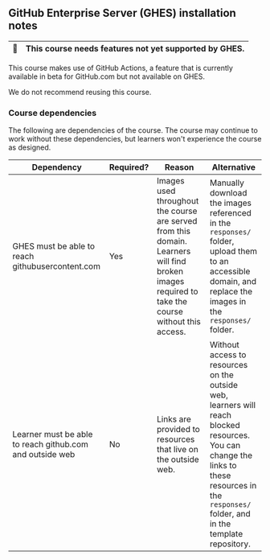 ## GitHub Enterprise Server (GHES) installation notes

🚫 | This course needs features not yet supported by GHES.
--- | ---

This course makes use of GitHub Actions, a feature that is currently available in beta for GitHub.com but not available on GHES.

We do not recommend reusing this course. 

### Course dependencies

The following are dependencies of the course. The course may continue to work without these dependencies, but learners won't experience the course as designed.

| Dependency                                                                                                                      | Required? | Reason                                                                                                                                           | Alternative                                                                                                                                                                                    |
|---------------------------------------------------------------------------------------------------------------------------------|-----------|--------------------------------------------------------------------------------------------------------------------------------------------------|------------------------------------------------------------------------------------------------------------------------------------------------------------------------------------------------|
| GHES must be able to reach githubusercontent.com                                                                                | Yes       | Images used throughout the course are served from this domain. Learners will find broken images required to take the course without this access. | Manually download the images referenced in the `responses/` folder, upload them to an accessible domain, and replace the images in the `responses/` folder.                                    |
| Learner must be able to reach github.com and outside web                                                                        | No        | Links are provided to resources that live on the outside web.                                                                                    | Without access to resources on the outside web, learners will reach blocked resources. You can change the links to these resources in the `responses/` folder, and in the template repository. |